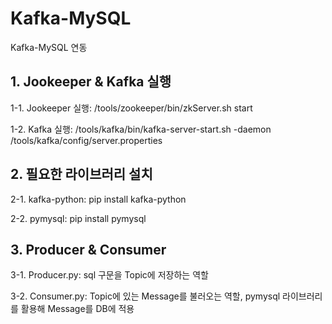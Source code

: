 # Kafka-MySQL
Kafka-MySQL 연동

## 1. Jookeeper & Kafka 실행
1-1. Jookeeper 실행: /tools/zookeeper/bin/zkServer.sh start

1-2. Kafka 실행: /tools/kafka/bin/kafka-server-start.sh -daemon /tools/kafka/config/server.properties

## 2. 필요한 라이브러리 설치
2-1. kafka-python: pip install kafka-python

2-2. pymysql: pip install pymysql

## 3. Producer & Consumer
3-1. Producer.py: sql 구문을 Topic에 저장하는 역할

3-2. Consumer.py: Topic에 있는 Message를 불러오는 역할, pymysql 라이브러리를 활용해 Message를 DB에 적용
